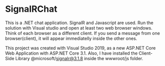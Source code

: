 # SignalRChat
This is a .NET chat application. SignalR and Javascript are used. Run the solution with Visual studio and open at least two web browser windows.
Think of each browser as a different client. If you send a message from one browser(client), it will appear immediatelly inside the other ones.

This project was created with Visual Studio 2019, as a new ASP.NET Core Web Application with ASP.NET Core 3.1. 
Also, I have installed the Client-Side Library @microsoft/signalr@3.1.8 inside the wwwroot/js folder.
